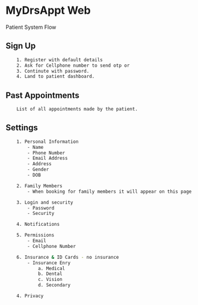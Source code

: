 # MyDrsAppt Web

Patient System Flow

## Sign Up

```bash
    1. Register with default details
    2. Ask for Cellphone number to send otp or
    3. Continute with password.
    4. Land to patient dashboard.
```

##

## Past Appointments

```bash
    List of all appointments made by the patient.
```

##

## Settings

```bash
    1. Personal Information
        - Name
        - Phone Number
        - Email Address
        - Address
        - Gender
        - DOB

    2. Family Members
        - When booking for family members it will appear on this page

    3. Login and security
        - Password
        - Security

    4. Notifications

    5. Permissions
        - Email
        - Cellphone Number

    6. Insurance & ID Cards - no insurance
        - Insurance Enry
            a. Medical
            b. Dental
            c. Vision
            d. Secondary

    4. Privacy
```

##
